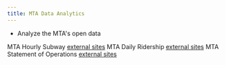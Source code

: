 ```yaml
---
title: MTA Data Analytics
---
```


- Analyze the MTA's open data




MTA Hourly Subway [external sites](https://data.ny.gov/Transportation/MTA-Subway-Hourly-Ridership-Beginning-February-202/wujg-7c2s/about_data)
MTA Daily Ridership [external sites](https://data.ny.gov/Transportation/MTA-Daily-Ridership-Data-Beginning-2020/vxuj-8kew/about_data)
MTA Statement of Operations [external sites](https://data.ny.gov/Transportation/MTA-Statement-of-Operations-Beginning-2019/yg77-3tkj/about_data)